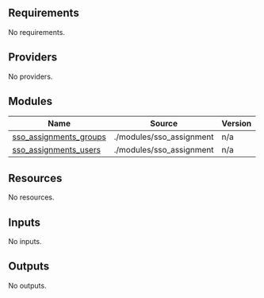 <!-- BEGIN_TF_DOCS -->
## Requirements

No requirements.

## Providers

No providers.

## Modules

| Name | Source | Version |
|------|--------|---------|
| <a name="module_sso_assignments_groups"></a> [sso\_assignments\_groups](#module\_sso\_assignments\_groups) | ./modules/sso_assignment | n/a |
| <a name="module_sso_assignments_users"></a> [sso\_assignments\_users](#module\_sso\_assignments\_users) | ./modules/sso_assignment | n/a |

## Resources

No resources.

## Inputs

No inputs.

## Outputs

No outputs.
<!-- END_TF_DOCS -->